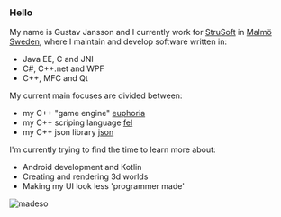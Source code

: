 ### Hello
My name is Gustav Jansson and I currently work for [StruSoft](https://strusoft.com/) in [Malmö Sweden](https://en.wikipedia.org/wiki/Malm%C3%B6), where I maintain and develop software written in:
* Java EE, C and JNI
* C#, C++.net and WPF
* C++, MFC and Qt

My current main focuses are divided between:
* my C++ "game engine" [euphoria](https://github.com/madeso/euphoria)
* my C++ scriping language [fel](https://github.com/madeso/fel)
* my C++ json library [json](https://github.com/madeso/json)

I'm currently trying to find the time to learn more about:
- Android development and Kotlin
- Creating and rendering 3d worlds
- Making my UI look less 'programmer made'

![madeso](https://github-readme-stats.vercel.app/api?username=madeso&show_icons=true")

<!--
**madeso/madeso** is a ✨ _special_ ✨ repository because its `README.md` (this file) appears on your GitHub profile.

Here are some ideas to get you started:

- 🔭 I’m currently working on ...
- 🌱 I’m currently learning ...
- 👯 I’m looking to collaborate on ...
- 🤔 I’m looking for help with ...
- 💬 Ask me about ...
- 📫 How to reach me: ...
- 😄 Pronouns: ...
- ⚡ Fun fact: ...
-->
